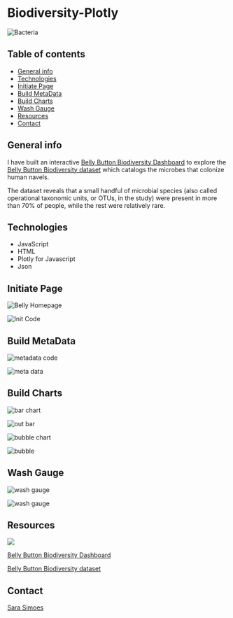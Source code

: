# Biodiversity-Plotly

![Bacteria](Images/bacteria.png)

## Table of contents
* [General info](#general-info)
* [Technologies](#technologies) 
* [Initiate Page](#initiate-page)
* [Build MetaData](build-metadata)
* [Build Charts](#build-charts)
* [Wash Gauge](#wash-gauge)
* [Resources](#resources)
* [Contact](#contact)

## General info

I have built an interactive [Belly Button Biodiversity Dashboard](https://ssimoes48.github.io/Biodiversity-Plotly/) to explore the [Belly Button Biodiversity dataset](http://robdunnlab.com/projects/belly-button-biodiversity/) which catalogs the microbes that colonize human navels.

The dataset reveals that a small handful of microbial species (also called operational taxonomic units, or OTUs, in the study) were present in more than 70% of people, while the rest were relatively rare.
## Technologies 
* JavaScript
* HTML
* Plotly for Javascript
* Json

## Initiate Page 
![Belly Homepage](Images/belly_homepage.PNG)

![Init Code](Images/init_code.PNG)

## Build MetaData

![metadata code](Images/metadata_code.PNG)

![meta data](Images/meta_data.PNG)

## Build Charts

![bar chart ](Images/bar_chart.PNG)

![out bar](Images/out_bar.PNG)

![bubble chart ](Images/bubble_chart.PNG)

![bubble](Images/bubble.PNG)

## Wash Gauge 

![wash gauge](Images/guage_code.PNG)

![wash gauge](Images/wash_gauge.PNG)

## Resources 

![](Images/.PNG)

[Belly Button Biodiversity Dashboard](https://ssimoes48.github.io/Biodiversity-Plotly/)

[Belly Button Biodiversity dataset](http://robdunnlab.com/projects/belly-button-biodiversity/)

## Contact

[Sara Simoes](https://github.com/Ssimoes48)
